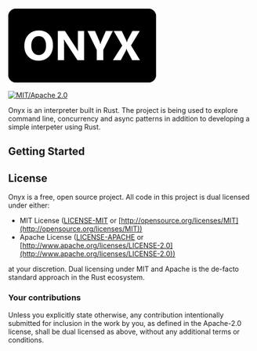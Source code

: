 
![onyx](docs/logo-01.png)

[![MIT/Apache 2.0](https://img.shields.io/badge/license-MIT%2FApache-blue.svg)](https://github.com/b-grooters-byte/onyx#license)

Onyx is an interpreter built in Rust. The project is being used to explore command line, concurrency and async patterns in addition to developing a simple interpeter using Rust.

## Getting Started

## License
Onyx is a free, open source project. All code in this project is dual licensed under either: 

* MIT License  ([LICENSE-MIT](LICENSE-MIT) or [http://opensource.org/licenses/MIT](http://opensource.org/licenses/MIT))
* Apache License ([LICENSE-APACHE](LICENSE-APACHE) or [http://www.apache.org/licenses/LICENSE-2.0](http://www.apache.org/licenses/LICENSE-2.0))


at your discretion. Dual licensing under MIT and Apache is the de-facto standard approach in the Rust ecosystem. 

### Your contributions

Unless you explicitly state otherwise, any contribution intentionally submitted for inclusion in the work by you, as defined in the Apache-2.0 license, shall be dual licensed as above, without any additional terms or conditions.